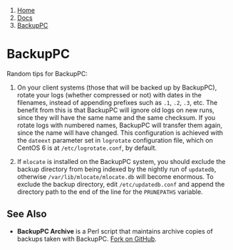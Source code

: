 <!-- -
Title: BackupPC
Description: Notes and links on BackupPC
First Published: 2014-12-18
Last Updated: 2015-05-03
- -->

<ol class="breadcrumb" itemprop="breadcrumb">
	<li><a href="/">Home</a></li>
	<li><a href="/docs/">Docs</a></li>
	<li><a href="/docs/backuppc.html">BackupPC</a></li>
</ol>

BackupPC
========

Random tips for BackupPC:

1.  On your client systems (those that will be backed up by BackupPC), rotate 
    your logs (whether compressed or not) with dates in the filenames, instead 
    of appending prefixes such as `.1`, `.2`, `.3`, etc. The benefit from this 
    is that BackupPC will ignore old logs on new runs, since they will have the 
    same name and the same checksum. If you rotate logs with numbered names, 
    BackupPC will transfer them again, since the name will have changed. This 
    configuration is achieved with the `dateext` parameter set in `logrotate` 
    configuration file, which on CentOS 6 is at `/etc/logrotate.conf`, by 
    default.

2.  If `mlocate` is installed on the BackupPC system, you should exclude the 
    backup directory from being indexed by the nightly run of `updatedb`, 
    otherwise `/var/lib/mlocate/mlocate.db` will become enormous. To exclude 
    the backup directory, edit `/etc/updatedb.conf` and append the directory 
    path to the end of the line for the `PRUNEPATHS` variable.

See Also
--------

*   **BackupPC Archive** is a Perl script that maintains archive copies of 
    backups taken with BackupPC. [Fork on GitHub][1].

<!-- Links -->
[1]: https://github.com/marios-zindilis/backuppc-archive/ "BackupPC Archive"
